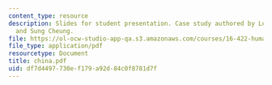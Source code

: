 ```yaml
---
content_type: resource
description: Slides for student presentation. Case study authored by Luca Bertucelli
  and Sung Cheung.
file: https://ol-ocw-studio-app-qa.s3.amazonaws.com/courses/16-422-human-supervisory-control-of-automated-systems-spring-2004/df7d4497730ef179a92d84c0f8781d7f_china.pdf
file_type: application/pdf
resourcetype: Document
title: china.pdf
uid: df7d4497-730e-f179-a92d-84c0f8781d7f
---
```

